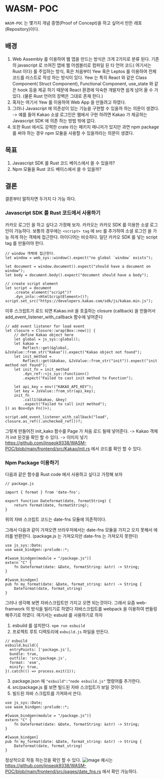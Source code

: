 # WASM- POC
`WASM-POC` 는 몇가지 개념 증명(Proof of Concept)을 하고 싶어서 만든 레포(Repository)이다. 

## 배경 
1. Web Assembly 를 이용하여 웹 앱을 만드는 방식은 크게 2가지로 분류 된다. 기존의 javascript 로 쓰여진 앱에 웹 어셈블리로 컴파일 된 타 언어 코드( 여기서는 Rust 이다) 를 주입하는 방식, 혹은 처음부터 Yew 혹은 Leptos 를 이용하여 전체 코드를 러스트로 작성 하는 방식이 있다. 
Yew 는 특히 React 와 같은 Class Component( Struct Component), Functional Component, use_state 와 같은 hook 등을 제공 하기 때문에 React 환경에 익숙한 개발자면 쉽게 넘어 올 수 가 있다. (물론 Rust 언어의 장벽은 그대로 존재 한다.)
2. 혹자는 여기서 Yew 를 이용하여 Web App 을 만들려고 하였다.
3. 그러나 Javascript 에 의존성이 있는 기능을 구현할 수 있을까 하는 의문이 생겼다. -> 예를 들어 Kakao 소셜 로그인은 웹에서 구현 하려면 Kakao 가 제공하는 Javascript SDK 에 의존 하는 방법 밖에 없다. 
4. 또한 Rust 에서도 강력한 crate 라는 패키지 매니저가 있지만 과연 npm package 를 써야 하는 경우 npm 모듈을 사용할 수 있을까라는 의문이 생겼다.

## 목표
1. Javascript SDK 를 Rust 코드 베이스에서 쓸 수 있을까?
2. Npm 모듈을 Rust 코드 베이스에서 쓸 수 있을까?

## 결론 
결론부터 말하자면 두가지 다 가능 하다.

### Javascript SDK 를 Rust 코드에서 사용하기
카카오 로그인 을 하고 싶다고 가정해 보자. 카카오는 카카오 SDK 를 이용한 소셜 로그인이 가능하다. 보통의 경우에는 `<script> tag` 에 src 를 추가하여 소셜 로그인 을 가능 하게 하는 객체에 접근한다.
아이디어는 비슷하다. 일단 카카오 SDK 를 넣는 script tag 를 만들어야 한다.
```
// window 객체에 접근한다.
let window = web_sys::window().expect("no global `window` exists");

let document = window.document().expect("should have a document on window");
let body = document.body().expect("document should have a body");

// create script element
let script = document
    .create_element("script")?
    .dyn_into::<HtmlScriptElement>()?;
script.set_src("https://developers.kakao.com/sdk/js/kakao.min.js");
```

이후 스크립트가 로드 되면 Kakao.init 을 호출하는 closure (callback) 을 만들어서 add_event_listener_with_callback 함수에 넣어준다
```
// add event listener for load event
let closure = Closure::wrap(Box::new(|| {
    // define Kakao object here
    let global = js_sys::global();
    let kakao =
        Reflect::get(&global, &JsValue::from_str("Kakao")).expect("Kakao object not found");
    let init_method =
        Reflect::get(&kakao, &JsValue::from_str("init")).expect("init method not found");
    let init_fn = init_method
        .dyn_ref::<js_sys::Function>()
        .expect("Failed to cast init method to Function");

    let api_key = env!("KAKAO_API_KEY");
    let key = JsValue::from_str(api_key);
    init_fn
        .call1(&kakao, &key)
        .expect("Failed to call init method");
}) as Box<dyn Fn()>);

script.add_event_listener_with_callback("load", closure.as_ref().unchecked_ref())?;
```

그렇게 만들어진 init_kako 함수를 Page 가 처음 로드 될때 넣어준다. -> Kakao 객체가 init 된것을 확인 할 수 있다.
-> 이미지 넣기
https://github.com/jinseok9338/WASM-POC/blob/main/frontend/src/Kakao/init.rs 에서 코드를 확인 할 수 있다.

### Npm Package 이용하기
다음과 같은 함수를 Rust code 에서 사용하고 싶다고 가정해 보자
```
// package.js

import { format } from 'date-fns';

export function Dateformat(date, formatString) {
    return format(date, formatString);
}
```

위의 자바 스크립트 코드는 date-fns 모듈에 의존적이다.

그래서 다음과 같이 가져오면 브라우저에서는 date-fns 모듈을 가지고 오지 못해서 에러를 반환한다. (package.js 는 가져오지만 date-fns 는 가져오지 못한다)
```
use js_sys::Date;
use wasm_bindgen::prelude::*;

#[wasm_bindgen(module = "/package.js")]
extern "C" {
    fn Dateformat(date: &Date, formatString: &str) -> String;
}

#[wasm_bindgen]
pub fn my_format(date: &Date, format_string: &str) -> String {
    Dateformat(date, format_string)
}
```
그러나 생각해 보면 자바스크립트만 가지고 오면 되는것이다. 그래서 요즘 web-framwork 의 방식을 빌리기로 하였다
자바스크립트를 webpack 을 이용하여 번들링 해주기로 하였다. 여기서는 esbuld 를 사용하기로 하자

1. esbuild 를 설치한다. `npm run esbuild`
2. 프로젝트 루트 디렉토리에 `exbuild.js` 파일을 만든다. 
```
// esbuild
esbuild.build({
  entryPoints: ['package.js'],
  bundle: true,
  outfile: 'src/package.js',
  format: 'esm',
  minify: true,
}).catch(() => process.exit(1));
```

3. package.json 에 `"esbuild":"node esbuild.js"` 명령어를 추가한다.
4. src/package.js 를 보면 빌드된 자바 스크립트가 보일 것이다.
5. 빌드된 자바 스크립트를 가져와서 쓴다.
```
use js_sys::Date;
use wasm_bindgen::prelude::*;

#[wasm_bindgen(module = "/package.js")]
extern "C" {
    fn Dateformat(date: &Date, formatString: &str) -> String;
}

#[wasm_bindgen]
pub fn my_format(date: &Date, format_string: &str) -> String {
    Dateformat(date, format_string)
}
```
정상적으로 작동 하는것을 확인 할 수 있다. ![image](https://user-images.githubusercontent.com/27854958/225205474-5c192f2a-ac75-4bdf-b0e0-1ab97f570b82.png)
예시는 https://github.com/jinseok9338/WASM-POC/blob/main/frontend/src/pages/date_fns.rs 에서 확인 가능하다.




